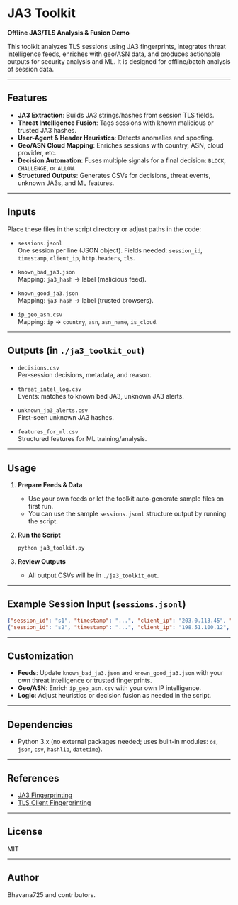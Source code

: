 # JA3 Toolkit

**Offline JA3/TLS Analysis & Fusion Demo**

This toolkit analyzes TLS sessions using JA3 fingerprints, integrates threat intelligence feeds, enriches with geo/ASN data, and produces actionable outputs for security analysis and ML. It is designed for offline/batch analysis of session data.

---

## Features

- **JA3 Extraction**: Builds JA3 strings/hashes from session TLS fields.
- **Threat Intelligence Fusion**: Tags sessions with known malicious or trusted JA3 hashes.
- **User-Agent & Header Heuristics**: Detects anomalies and spoofing.
- **Geo/ASN Cloud Mapping**: Enriches sessions with country, ASN, cloud provider, etc.
- **Decision Automation**: Fuses multiple signals for a final decision: `BLOCK`, `CHALLENGE`, or `ALLOW`.
- **Structured Outputs**: Generates CSVs for decisions, threat events, unknown JA3s, and ML features.

---

## Inputs

Place these files in the script directory or adjust paths in the code:

- `sessions.jsonl`  
  One session per line (JSON object). Fields needed: `session_id`, `timestamp`, `client_ip`, `http.headers`, `tls`.

- `known_bad_ja3.json`  
  Mapping: `ja3_hash` → label (malicious feed).

- `known_good_ja3.json`  
  Mapping: `ja3_hash` → label (trusted browsers).

- `ip_geo_asn.csv`  
  Mapping: `ip` → `country`, `asn`, `asn_name`, `is_cloud`.

---

## Outputs (in `./ja3_toolkit_out`)

- `decisions.csv`  
  Per-session decisions, metadata, and reason.

- `threat_intel_log.csv`  
  Events: matches to known bad JA3, unknown JA3 alerts.

- `unknown_ja3_alerts.csv`  
  First-seen unknown JA3 hashes.

- `features_for_ml.csv`  
  Structured features for ML training/analysis.

---

## Usage

1. **Prepare Feeds & Data**  
   - Use your own feeds or let the toolkit auto-generate sample files on first run.
   - You can use the sample `sessions.jsonl` structure output by running the script.

2. **Run the Script**
   ```bash
   python ja3_toolkit.py
   ```

3. **Review Outputs**
   - All output CSVs will be in `./ja3_toolkit_out`.

---

## Example Session Input (`sessions.jsonl`)

```json
{"session_id": "s1", "timestamp": "...", "client_ip": "203.0.113.45", "http": {"headers": {"User-Agent": "python-requests/2.28.1", ...}}, "tls": {"ssl_version":"771", ...}}
{"session_id": "s2", "timestamp": "...", "client_ip": "198.51.100.12", "http": {"headers": {"User-Agent": "...", ...}}, "tls": {...}}
```

---

## Customization

- **Feeds**: Update `known_bad_ja3.json` and `known_good_ja3.json` with your own threat intelligence or trusted fingerprints.
- **Geo/ASN**: Enrich `ip_geo_asn.csv` with your own IP intelligence.
- **Logic**: Adjust heuristics or decision fusion as needed in the script.

---

## Dependencies

- Python 3.x (no external packages needed; uses built-in modules: `os`, `json`, `csv`, `hashlib`, `datetime`).

---

## References

- [JA3 Fingerprinting](https://github.com/salesforce/ja3)
- [TLS Client Fingerprinting](https://engineering.salesforce.com/tls-fingerprinting-with-ja3-2e4d14c6db4a)

---

## License

MIT

---

## Author

Bhavana725 and contributors.
